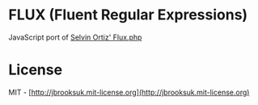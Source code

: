 # FLUX (Fluent Regular Expressions)
JavaScript port of [Selvin Ortiz' Flux.php](http://github.com/selvinortiz/flux)

# License
MIT - [http://jbrooksuk.mit-license.org](http://jbrooksuk.mit-license.org)